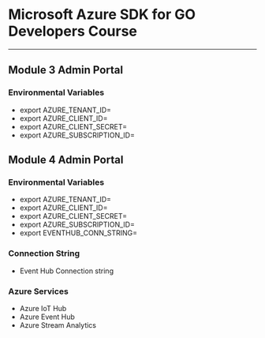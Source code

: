 # Microsoft Azure SDK for GO Developers Course

---

## Module 3 Admin Portal

### Environmental Variables

- export AZURE_TENANT_ID=
- export AZURE_CLIENT_ID=
- export AZURE_CLIENT_SECRET=
- export AZURE_SUBSCRIPTION_ID=

## Module 4 Admin Portal

### Environmental Variables

- export AZURE_TENANT_ID=
- export AZURE_CLIENT_ID=
- export AZURE_CLIENT_SECRET=
- export AZURE_SUBSCRIPTION_ID=
- export EVENTHUB_CONN_STRING=

### Connection String

- Event Hub Connection string

### Azure Services

- Azure IoT Hub
- Azure Event Hub
- Azure Stream Analytics

